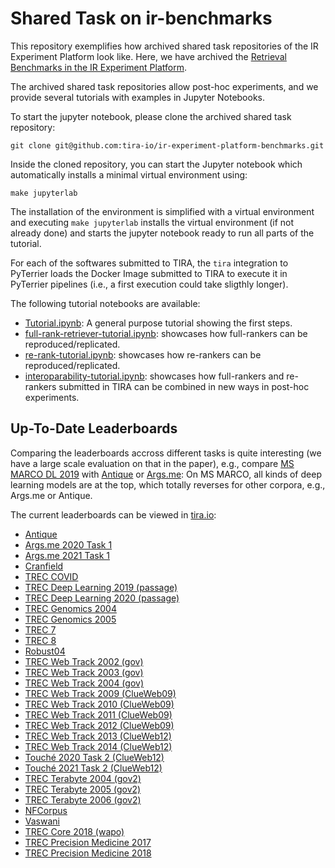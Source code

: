 # Shared Task on ir-benchmarks

This repository exemplifies how archived shared task repositories of the IR Experiment Platform look like.
Here, we have archived the [Retrieval Benchmarks in the IR Experiment Platform](https://www.tira.io/task/ir-benchmarks).

The archived shared task repositories allow post-hoc experiments, and we provide several tutorials with examples in Jupyter Notebooks.

To start the jupyter notebook, please clone the archived shared task repository:

```
git clone git@github.com:tira-io/ir-experiment-platform-benchmarks.git
```

Inside the cloned repository, you can start the Jupyter notebook which automatically installs a minimal virtual environment using:
```
make jupyterlab
```


The installation of the environment is simplified with a virtual environment and executing `make jupyterlab` installs the virtual environment (if not already done) and starts the jupyter notebook ready to run all parts of the tutorial.

For each of the softwares submitted to TIRA, the `tira` integration to PyTerrier loads the Docker Image submitted to TIRA to execute it in PyTerrier pipelines (i.e., a first execution could take sligthly longer).

The following tutorial notebooks are available:

- [Tutorial.ipynb](Tutorial.ipynb): A general purpose tutorial showing the first steps.
- [full-rank-retriever-tutorial.ipynb](full-rank-retriever-tutorial.ipynb): showcases how full-rankers can be reproduced/replicated.
- [re-rank-tutorial.ipynb](re-rank-tutorial.ipynb): showcases how re-rankers can be reproduced/replicated.
- [interoparability-tutorial.ipynb](interoparability-tutorial.ipynb): showcases how full-rankers and re-rankers submitted in TIRA can be combined in new ways in post-hoc experiments.

## Up-To-Date Leaderboards

Comparing the leaderboards accross different tasks is quite interesting (we have a large scale evaluation on that in the paper), e.g., compare [MS MARCO DL 2019](https://www.tira.io/task/ir-benchmarks#msmarco-passage-trec-dl-2019-judged-20230107-training) with [Antique](https://www.tira.io/task/ir-benchmarks#antique-test-20230107-training) or [Args.me](https://www.tira.io/task/ir-benchmarks#argsme-touche-2020-task-1-20230209-training): On MS MARCO, all kinds of deep learning models are at the top, which totally reverses for other corpora, e.g., Args.me or Antique.


The current leaderboards can be viewed in [tira.io](https://www.tira.io/task/ir-benchmarks):

- [Antique](https://www.tira.io/task/ir-benchmarks#antique-test-20230107-training)
- [Args.me 2020 Task 1](https://www.tira.io/task/ir-benchmarks#argsme-touche-2020-task-1-20230209-training)
- [Args.me 2021 Task 1](https://www.tira.io/task/ir-benchmarks#argsme-touche-2021-task-1-20230209-training)
- [Cranfield](https://www.tira.io/task/ir-benchmarks#cranfield-20230107-training)
- [TREC COVID](https://www.tira.io/task/ir-benchmarks#cord19-fulltext-trec-covid-20230107-training)
- [TREC Deep Learning 2019 (passage)](https://www.tira.io/task/ir-benchmarks#msmarco-passage-trec-dl-2019-judged-20230107-training)
- [TREC Deep Learning 2020 (passage)](https://www.tira.io/task/ir-benchmarks#msmarco-passage-trec-dl-2020-judged-20230107-training)
- [TREC Genomics 2004](https://www.tira.io/task/ir-benchmarks#medline-2004-trec-genomics-2004-20230107-training)
- [TREC Genomics 2005](https://www.tira.io/task/ir-benchmarks#medline-2004-trec-genomics-2005-20230107-training)
- [TREC 7](https://www.tira.io/task/ir-benchmarks#disks45-nocr-trec7-20230209-training)
- [TREC 8](https://www.tira.io/task/ir-benchmarks#disks45-nocr-trec8-20230209-training)
- [Robust04](https://www.tira.io/task/ir-benchmarks#disks45-nocr-trec-robust-2004-20230209-training)
- [TREC Web Track 2002 (gov)](https://www.tira.io/task/ir-benchmarks#gov-trec-web-2002-20230209-training)
- [TREC Web Track 2003 (gov)](https://www.tira.io/task/ir-benchmarks#gov-trec-web-2003-20230209-training)
- [TREC Web Track 2004 (gov)](https://www.tira.io/task/ir-benchmarks#gov-trec-web-2004-20230209-training)
- [TREC Web Track 2009 (ClueWeb09)](https://www.tira.io/task/ir-benchmarks#clueweb09-en-trec-web-2009-20230107-training)
- [TREC Web Track 2010 (ClueWeb09)](https://www.tira.io/task/ir-benchmarks#clueweb09-en-trec-web-2010-20230107-training)
- [TREC Web Track 2011 (ClueWeb09)](https://www.tira.io/task/ir-benchmarks#clueweb09-en-trec-web-2011-20230107-training)
- [TREC Web Track 2012 (ClueWeb09)](https://www.tira.io/task/ir-benchmarks#clueweb09-en-trec-web-2012-20230107-training)
- [TREC Web Track 2013 (ClueWeb12)](https://www.tira.io/task/ir-benchmarks#clueweb12-trec-web-2013-20230107-training)
- [TREC Web Track 2014 (ClueWeb12)](https://www.tira.io/task/ir-benchmarks#clueweb12-trec-web-2014-20230107-training)
- [Touché 2020 Task 2 (ClueWeb12)](https://www.tira.io/task/ir-benchmarks#clueweb12-touche-2020-task-2-20230209-training)
- [Touché 2021 Task 2 (ClueWeb12)](https://www.tira.io/task/ir-benchmarks#clueweb12-touche-2021-task-2-20230209-training)
- [TREC Terabyte 2004 (gov2)](https://www.tira.io/task/ir-benchmarks#gov2-trec-tb-2004-20230209-training)
- [TREC Terabyte 2005 (gov2)](https://www.tira.io/task/ir-benchmarks#gov2-trec-tb-2005-20230209-training)
- [TREC Terabyte 2006 (gov2)](https://www.tira.io/task/ir-benchmarks#gov2-trec-tb-2006-20230209-training)
- [NFCorpus](https://www.tira.io/task/ir-benchmarks#nfcorpus-test-20230107-training)
- [Vaswani](https://www.tira.io/task/ir-benchmarks#vaswani-20230107-training)
- [TREC Core 2018 (wapo)](https://www.tira.io/task/ir-benchmarks#wapo-v2-trec-core-2018-20230107-training)
- [TREC Precision Medicine 2017](https://www.tira.io/task/ir-benchmarks#medline-2017-trec-pm-2017-20230211-training)
- [TREC Precision Medicine 2018](https://www.tira.io/task/ir-benchmarks#medline-2017-trec-pm-2018-20230211-training)
